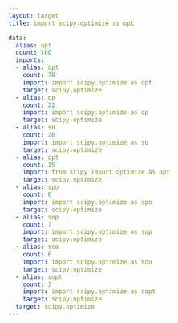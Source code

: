 ```yaml
---
layout: target
title: import scipy.optimize as opt

data:
  alias: opt
  count: 160
  imports:
  - alias: opt
    count: 79
    import: import scipy.optimize as opt
    target: scipy.optimize
  - alias: op
    count: 22
    import: import scipy.optimize as op
    target: scipy.optimize
  - alias: so
    count: 20
    import: import scipy.optimize as so
    target: scipy.optimize
  - alias: opt
    count: 15
    import: from scipy import optimize as opt
    target: scipy.optimize
  - alias: spo
    count: 8
    import: import scipy.optimize as spo
    target: scipy.optimize
  - alias: sop
    count: 7
    import: import scipy.optimize as sop
    target: scipy.optimize
  - alias: sco
    count: 6
    import: import scipy.optimize as sco
    target: scipy.optimize
  - alias: sopt
    count: 3
    import: import scipy.optimize as sopt
    target: scipy.optimize
  target: scipy.optimize
---
```

